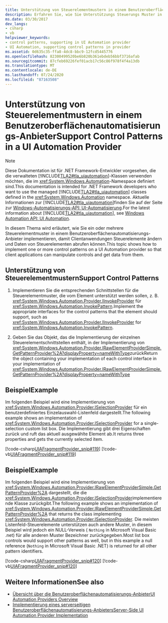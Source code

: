 ```yaml
---
title: Unterstützung von Steuerelementmustern in einem Benutzeroberflächenautomatisierungs-Anbieter
description: Erfahren Sie, wie Sie Unterstützungs Steuerungs Muster in einem Benutzeroberflächenautomatisierungs-Anbieter implementieren, damit Client Anwendungen Steuerelemente ändern und Daten von Ihnen erhalten können.
ms.date: 03/30/2017
dev_langs:
- csharp
- vb
helpviewer_keywords:
- control patterns, supporting in UI Automation provider
- UI Automation, supporting control patterns in provider
ms.assetid: 0d635c35-ffa8-4dc8-bbc9-12fcd5445776
ms.openlocfilehash: 82300499520be6b820b361ebdeb56bbf3716afab
ms.sourcegitcommit: 87cfeb69226fef01acb17c56c86f978f4f4a13db
ms.translationtype: MT
ms.contentlocale: de-DE
ms.lasthandoff: 07/24/2020
ms.locfileid: "87163508"
---
```

# <a name="support-control-patterns-in-a-ui-automation-provider"></a><span data-ttu-id="c4593-103">Unterstützung von Steuerelementmustern in einem Benutzeroberflächenautomatisierungs-Anbieter</span><span class="sxs-lookup"><span data-stu-id="c4593-103">Support Control Patterns in a UI Automation Provider</span></span>

> [!NOTE]
> <span data-ttu-id="c4593-104">Diese Dokumentation ist für .NET Framework-Entwickler vorgesehen, die die verwalteten [!INCLUDE[TLA2#tla_uiautomation](../../../includes/tla2sharptla-uiautomation-md.md)]-Klassen verwenden möchten, die im <xref:System.Windows.Automation>-Namespace definiert sind.</span><span class="sxs-lookup"><span data-stu-id="c4593-104">This documentation is intended for .NET Framework developers who want to use the managed [!INCLUDE[TLA2#tla_uiautomation](../../../includes/tla2sharptla-uiautomation-md.md)] classes defined in the <xref:System.Windows.Automation> namespace.</span></span> <span data-ttu-id="c4593-105">Aktuelle Informationen zur [!INCLUDE[TLA2#tla_uiautomation](../../../includes/tla2sharptla-uiautomation-md.md)]finden Sie auf der Seite zur [Windows-Automatisierungs-API: UI-Automatisierung](/windows/win32/winauto/entry-uiauto-win32).</span><span class="sxs-lookup"><span data-stu-id="c4593-105">For the latest information about [!INCLUDE[TLA2#tla_uiautomation](../../../includes/tla2sharptla-uiautomation-md.md)], see [Windows Automation API: UI Automation](/windows/win32/winauto/entry-uiauto-win32).</span></span>

<span data-ttu-id="c4593-106">In diesem Thema wird erläutert, wie Sie ein oder mehrere Steuerelementmuster in einem Benutzeroberflächenautomatisierungs-Anbieter implementieren, damit Clientanwendungen Steuerelemente ändern und Daten von Steuerelementen abrufen können.</span><span class="sxs-lookup"><span data-stu-id="c4593-106">This topic shows how to implement one or more control patterns on a UI Automation provider so that client applications can manipulate controls and get data from them.</span></span>

## <a name="support-control-patterns"></a><span data-ttu-id="c4593-107">Unterstützung von Steuerelementmustern</span><span class="sxs-lookup"><span data-stu-id="c4593-107">Support Control Patterns</span></span>

1. <span data-ttu-id="c4593-108">Implementieren Sie die entsprechenden Schnittstellen für die Steuerelementmuster, die vom Element unterstützt werden sollen, z. B. <xref:System.Windows.Automation.Provider.IInvokeProvider> für <xref:System.Windows.Automation.InvokePattern>.</span><span class="sxs-lookup"><span data-stu-id="c4593-108">Implement the appropriate interfaces for the control patterns that the element should support, such as <xref:System.Windows.Automation.Provider.IInvokeProvider> for <xref:System.Windows.Automation.InvokePattern>.</span></span>

2. <span data-ttu-id="c4593-109">Geben Sie das Objekt, das die Implementierung der einzelnen Steuerelementschnittstellen enthält, in der Implementierung von <xref:System.Windows.Automation.Provider.IRawElementProviderSimple.GetPatternProvider%2A?displayProperty=nameWithType>zurück</span><span class="sxs-lookup"><span data-stu-id="c4593-109">Return the object containing your implementation of each control interface in your implementation of <xref:System.Windows.Automation.Provider.IRawElementProviderSimple.GetPatternProvider%2A?displayProperty=nameWithType></span></span>

## <a name="example"></a><span data-ttu-id="c4593-110">Beispiel</span><span class="sxs-lookup"><span data-stu-id="c4593-110">Example</span></span>

<span data-ttu-id="c4593-111">Im folgenden Beispiel wird eine Implementierung von <xref:System.Windows.Automation.Provider.ISelectionProvider> für ein benutzerdefiniertes Einzelauswahl-Listenfeld dargestellt.</span><span class="sxs-lookup"><span data-stu-id="c4593-111">The following example shows an implementation of <xref:System.Windows.Automation.Provider.ISelectionProvider> for a single-selection custom list box.</span></span> <span data-ttu-id="c4593-112">Die Implementierung gibt drei Eigenschaften zurück und ruft das aktuell ausgewählte Element ab.</span><span class="sxs-lookup"><span data-stu-id="c4593-112">It returns three properties and gets the currently selected item.</span></span>

[!code-csharp[UIAFragmentProvider_snip#119](../../../samples/snippets/csharp/VS_Snippets_Wpf/UIAFragmentProvider_snip/CSharp/ListPattern.cs#119)]
[!code-vb[UIAFragmentProvider_snip#119](../../../samples/snippets/visualbasic/VS_Snippets_Wpf/UIAFragmentProvider_snip/VisualBasic/ListPattern.vb#119)]

## <a name="example"></a><span data-ttu-id="c4593-113">Beispiel</span><span class="sxs-lookup"><span data-stu-id="c4593-113">Example</span></span>

<span data-ttu-id="c4593-114">Im folgenden Beispiel wird eine Implementierung von <xref:System.Windows.Automation.Provider.IRawElementProviderSimple.GetPatternProvider%2A> dargestellt, die die <xref:System.Windows.Automation.Provider.ISelectionProvider>implementierende Klasse zurückgibt.</span><span class="sxs-lookup"><span data-stu-id="c4593-114">The following example shows an implementation of <xref:System.Windows.Automation.Provider.IRawElementProviderSimple.GetPatternProvider%2A> that returns the class implementing <xref:System.Windows.Automation.Provider.ISelectionProvider>.</span></span> <span data-ttu-id="c4593-115">Die meisten Listenfeld-Steuerelemente unterstützen auch andere Muster, in diesem Beispiel wird jedoch ein NULL-Verweis ( `Nothing` in Microsoft Visual Basic .net) für alle anderen Muster Bezeichner zurückgegeben.</span><span class="sxs-lookup"><span data-stu-id="c4593-115">Most list box controls would support other patterns as well, but in this example a null reference (`Nothing` in Microsoft Visual Basic .NET) is returned for all other pattern identifiers.</span></span>

[!code-csharp[UIAFragmentProvider_snip#120](../../../samples/snippets/csharp/VS_Snippets_Wpf/UIAFragmentProvider_snip/CSharp/ListFragment.cs#120)]
[!code-vb[UIAFragmentProvider_snip#120](../../../samples/snippets/visualbasic/VS_Snippets_Wpf/UIAFragmentProvider_snip/VisualBasic/ListFragment.vb#120)]

## <a name="see-also"></a><span data-ttu-id="c4593-116">Weitere Informationen</span><span class="sxs-lookup"><span data-stu-id="c4593-116">See also</span></span>

- [<span data-ttu-id="c4593-117">Übersicht über die Benutzeroberflächenautomatisierungs-Anbieter</span><span class="sxs-lookup"><span data-stu-id="c4593-117">UI Automation Providers Overview</span></span>](ui-automation-providers-overview.md)
- [<span data-ttu-id="c4593-118">Implementierung eines serverseitigen Benutzeroberflächenautomatisierungs-Anbieters</span><span class="sxs-lookup"><span data-stu-id="c4593-118">Server-Side UI Automation Provider Implementation</span></span>](server-side-ui-automation-provider-implementation.md)
